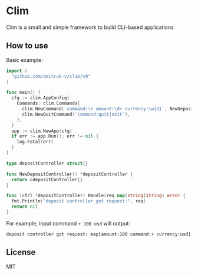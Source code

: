 # Clim
Clim is a small and simple framework to build CLI-based applications

## How to use
Basic example:

```go
import (
  "github.com/dmitruk-v/clim/v0"
)

func main() {
  cfg := clim.AppConfig{
    Commands: clim.Commands{
      clim.NewCommand(`command:\+ amount:\d+ currency:\w{3}`, NewDepositController()),
      clim.NewQuitCommand(`command:quit|exit`),
    },
  }
  app := clim.NewApp(cfg)
  if err := app.Run(); err != nil {
    log.Fatal(err)
  }
}

type depositController struct{}

func NewDepositController() *depositController {
  return &depositController{}
}

func (ctrl *depositController) Handle(req map[string]string) error {
  fmt.Println("deposit controller got request:", req)
  return nil
}
```

For example, input command ```+ 100 usd``` will output:
```code
deposit controller got request: map[amount:100 command:+ currency:usd]
```
## License

MIT
